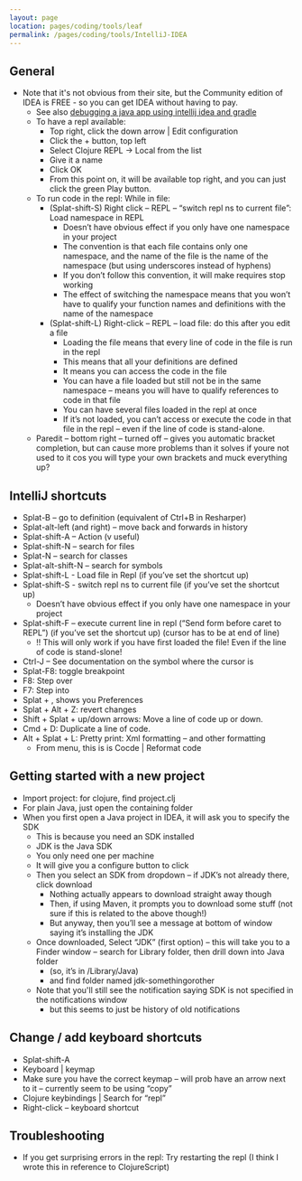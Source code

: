```yaml
---
layout: page
location: pages/coding/tools/leaf
permalink: /pages/coding/tools/IntelliJ-IDEA
---
```


## General

- Note that it's not obvious from their site, but the Community edition of IDEA is FREE - so you can get IDEA without having to pay.
  - See also [debugging a java app using intellij idea and
    gradle](/pages/coding/tools/Gradle#debugging-a-java-app-using-intellij-idea-and-gradle)
  - To have a repl available:
      - Top right, click the down arrow | Edit configuration
      - Click the + button, top left
      - Select Clojure REPL -\> Local from the list
      - Give it a name
      - Click OK
      - From this point on, it will be available top right, and you can
        just click the green Play button.
  - To run code in the repl: While in file:
      - (Splat-shift-S) Right click – REPL – “switch repl ns to current
        file”: Load namespace in REPL
          - Doesn’t have obvious effect if you only have one namespace
            in your project
          - The convention is that each file contains only one
            namespace, and the name of the file is the name of the
            namespace (but using underscores instead of hyphens)
          - If you don’t follow this convention, it will make requires
            stop working
          - The effect of switching the namespace means that you won’t
            have to qualify your function names and definitions with the
            name of the namespace
      - (Splat-shift-L) Right-click – REPL – load file: do this after
        you edit a file
          - Loading the file means that every line of code in the file
            is run in the repl
          - This means that all your definitions are defined
          - It means you can access the code in the file
          - You can have a file loaded but still not be in the same
            namespace – means you will have to qualify references to
            code in that file
          - You can have several files loaded in the repl at once
          - If it’s not loaded, you can’t access or execute the code in
            that file in the repl – even if the line of code is
            stand-alone.
  - Paredit – bottom right – turned off – gives you automatic bracket
    completion, but can cause more problems than it solves if youre not
    used to it cos you will type your own brackets and muck everything
    up?

## IntelliJ shortcuts

  - Splat-B – go to definition (equivalent of Ctrl+B in Resharper)
  - Splat-alt-left (and right) – move back and forwards in history
  - Splat-shift-A – Action (v useful)
  - Splat-shift-N – search for files
  - Splat-N – search for classes
  - Splat-alt-shift-N – search for symbols
  - Splat-shift-L - Load file in Repl (if you’ve set the shortcut up)
  - Splat-shift-S - switch repl ns to current file (if you’ve set the
    shortcut up)
      - Doesn’t have obvious effect if you only have one namespace in
        your project
  - Splat-shift-F – execute current line in repl (“Send form before
    caret to REPL”) (if you’ve set the shortcut up) (cursor has to be at
    end of line)
      - \!\! This will only work if you have first loaded the file\!
        Even if the line of code is stand-slone\!
  - Ctrl-J – See documentation on the symbol where the cursor is
  - Splat-F8: toggle breakpoint
  - F8: Step over
  - F7: Step into
  - Splat + , shows you Preferences
  - Splat + Alt + Z: revert changes
  - Shift + Splat + up/down arrows: Move a line of code up or down.
  - Cmd + D: Duplicate a line of code.
  - Alt + Splat + L: Pretty print: Xml formatting – and other formatting
      - From menu, this is is Cocde | Reformat code

## Getting started with a new project

- Import project: for clojure, find project.clj
- For plain Java, just open the containing folder
- When you first open a Java project in IDEA, it will ask you to specify the SDK
  - This is because you need an SDK installed
  - JDK is the Java SDK
  - You only need one per machine
  - It will give you a configure button to click
  - Then you select an SDK from dropdown 
    – if JDK’s not already there, click download
      - Nothing actually appears to download straight away though
      - Then, if using Maven, it prompts you to download some stuff (not sure if this is related to the above though!)
      - But anyway, then you’ll see a message at bottom of window saying it’s installing the JDK
  - Once downloaded, Select “JDK” (first option) – this will take you to a Finder window – search for Library folder, then drill down into Java folder
    - (so, it’s in /Library/Java) 
    - and find folder named jdk-somethingorother
  - Note that you'll still see the notification saying SDK is not specified in the notifications window
    - but this seems to just be history of old notifications

## Change / add keyboard shortcuts

  - Splat-shift-A
  - Keyboard | keymap
  - Make sure you have the correct keymap – will prob have an arrow next
    to it – currently seem to be using “copy”
  - Clojure keybindings | Search for “repl”
  - Right-click – keyboard shortcut

## Troubleshooting

  - If you get surprising errors in the repl: Try restarting the repl (I think I wrote this in reference to ClojureScript)
